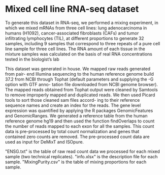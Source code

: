 # Mixed cell line RNA-seq dataset

To generate this dataset in RNA-seq, we performed a mixing experiment, in which we mixed mRNAs from three cell lines: lung adenocarcinoma in humans (H1092), cancer-associated fibroblasts (CAFs) and tumor infiltrating lymphocytes (TIL), at different proportions to generate 32 samples, including 9 samples that correspond to three repeats of a pure cell line sample for three cell lines. The RNA amount of each tissue in the mixture samples was calculated on the basis of real RNA concentrations tested in the biologist’s lab

This dataset was generated in house. We mapped raw reads generated from pair- end Illumina sequencing to the human reference genome build 37.2 from NCBI through Tophat (default parameters and supplying the -G option with GTF anno- tation file downloaded from NCBI genome browser). The mapped reads obtained from Tophat output were cleaned by Samtools to remove improperly mapped and duplicated reads. We then used Picard tools to sort those cleaned sam files accord- ing to their reference sequence names and create an index for the reads. The gene level expression was quantified by applying the R packages GenomicFeatures and GenomicRanges. We generated a reference table from the human reference genome hg19 and then used the function findOverlaps to count the number of reads mapped to each exon for all the samples. This count data is pre-processed by total count normalization and genes that contained zero counts are removed. The pre-processed count data are used as input for DeMixT and ISOpure.

"ENSG.txt" is the table of raw read count data we processed for each mixed sample (two technical replicates). "info.xlsx" is the description file for each sample. "MixingPurity.csv" is the table of mixing proportions for each sample.
